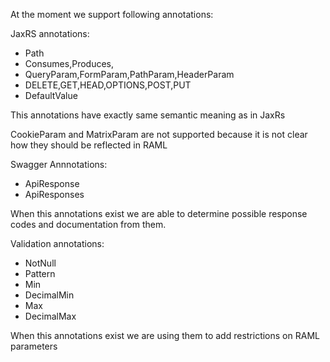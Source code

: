 At the moment we support following annotations:

JaxRS annotations:

 * Path
 * Consumes,Produces,
 * QueryParam,FormParam,PathParam,HeaderParam
 * DELETE,GET,HEAD,OPTIONS,POST,PUT
 * DefaultValue
 
This annotations have exactly same semantic meaning as in JaxRs 

CookieParam and MatrixParam are not supported because it is not clear how they should be reflected in RAML

Swagger Annnotations:
 * ApiResponse
 * ApiResponses

When this annotations exist we are able to determine possible response codes and documentation from them.

Validation annotations:
 * NotNull
 * Pattern
 * Min
 * DecimalMin
 * Max
 * DecimalMax

When this annotations exist we are using them to add restrictions on RAML parameters 
